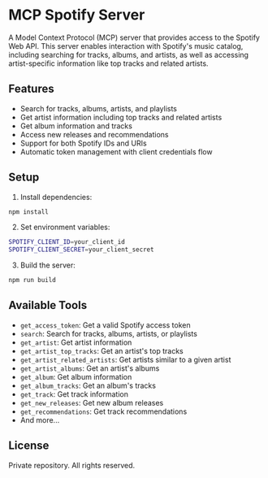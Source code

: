 # MCP Spotify Server

A Model Context Protocol (MCP) server that provides access to the Spotify Web API. This server enables interaction with Spotify's music catalog, including searching for tracks, albums, and artists, as well as accessing artist-specific information like top tracks and related artists.

## Features

- Search for tracks, albums, artists, and playlists
- Get artist information including top tracks and related artists
- Get album information and tracks
- Access new releases and recommendations
- Support for both Spotify IDs and URIs
- Automatic token management with client credentials flow

## Setup

1. Install dependencies:
```bash
npm install
```

2. Set environment variables:
```bash
SPOTIFY_CLIENT_ID=your_client_id
SPOTIFY_CLIENT_SECRET=your_client_secret
```

3. Build the server:
```bash
npm run build
```

## Available Tools

- `get_access_token`: Get a valid Spotify access token
- `search`: Search for tracks, albums, artists, or playlists
- `get_artist`: Get artist information
- `get_artist_top_tracks`: Get an artist's top tracks
- `get_artist_related_artists`: Get artists similar to a given artist
- `get_artist_albums`: Get an artist's albums
- `get_album`: Get album information
- `get_album_tracks`: Get an album's tracks
- `get_track`: Get track information
- `get_new_releases`: Get new album releases
- `get_recommendations`: Get track recommendations
- And more...

## License

Private repository. All rights reserved.
